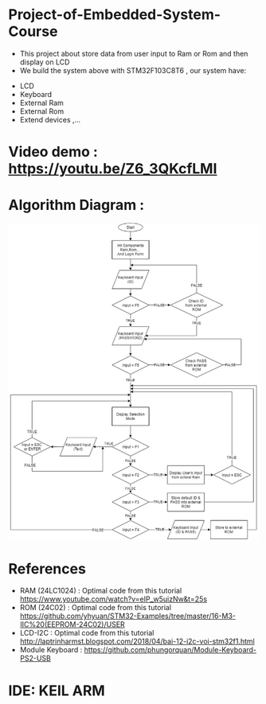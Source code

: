 # Project-of-Embedded-System-Course

+ This project about store data from user input to Ram or Rom and then display on LCD
+ We build the system above with STM32F103C8T6 , our system have: 
- LCD
- Keyboard
- External Ram 
- External Rom 
- Extend devices ,...

# Video demo : https://youtu.be/Z6_3QKcfLMI
# Algorithm Diagram : 

![](Diagram.png)

# References
- RAM (24LC1024)  : Optimal code from this tutorial https://www.youtube.com/watch?v=eIP_w5uizNw&t=25s
- ROM (24C02)     : Optimal code from this tutorial https://github.com/yhyuan/STM32-Examples/tree/master/16-M3-IIC%20(EEPROM-24C02)/USER
- LCD-I2C         : Optimal code from this tutorial http://laptrinharmst.blogspot.com/2018/04/bai-12-i2c-voi-stm32f1.html
- Module Keyboard : https://github.com/phungorquan/Module-Keyboard-PS2-USB

# IDE: KEIL ARM
